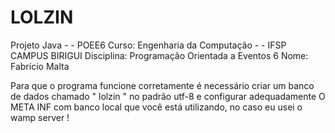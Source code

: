 # LOLZIN
Projeto Java - - POEE6
Curso: Engenharia da Computação - - IFSP CAMPUS BIRIGUI
Disciplina: Programação Orientada a Eventos 6
Nome: Fabrício Malta


Para que o programa funcione corretamente é necessário criar um banco de dados chamado " lolzin " no padrão utf-8 e configurar adequadamente O META INF
com banco local que você está utilizando, no caso eu usei o wamp server !

